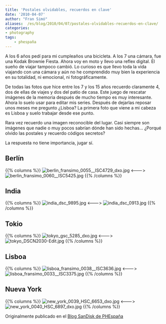 ```yaml
---
title: 'Postales olvidables, recuerdos en clave'
date: '2010-04-07'
author: "Fran Simó"
aliases:  /es/blog/2010/04/07/postales-olvidables-recuerdos-en-clave/
categories:
- photography
tags:
    - phespaña
---
```


A los 6 años pedí para mi cumpleaños una bicicleta. A los 7 una cámara, fue una Kodak Brownie Fiesta. Ahora voy en moto y llevo una reflex digital. El sueño de viajar tampoco cambió. Lo curioso es que llevo toda la vida viajando con una cámara y aún no he comprendido muy bien la experiencia en su totalidad, ni emocional, ni fotográficamente.

De todas las fotos que hice entre los 7 y los 15 años recuerdo claramente 4, dos de ellas de viajes y dos del patio de casa. Este juego de rescatar imágenes de la memoria después de mucho tiempo es muy interesante. Ahora lo suelo usar para editar mis series. Después de dejarlas reposar unos meses me pregunto ¿Lisboa? La primera foto que viene a mi cabeza es Lisboa y suelo trabajar desde ese punto.

Rara vez recuerdo una imagen reconocible del lugar. Casi siempre son imágenes que nadie o muy pocos sabrían dónde han sido hechas… ¿Porqué olvido las postales y recuerdo códigos secretos?

La respuesta no tiene importancia, jugar sí.

## Berlín

{{% columns %}}
![berlin_fransimo_0055__ISC4729_dxo.jpg](berlin_fransimo_0055__ISC4729_dxo.jpg)
<--->
![berlin_fransimo_0060__ISC5425.jpg](berlin_fransimo_0060__ISC5425.jpg)
{{% /columns %}}

## India

{{% columns %}}
![india_dsc_9895.jpg](india_dsc_9895.jpg)
<--->
![india_dsc_0913.jpg](india_dsc_0913.jpg)
{{% /columns %}}



## Tokio

{{% columns %}}
![tokyo_gsc_5285_dxo.jpg](tokyo_gsc_5285_dxo.jpg)
<--->
![tokyo_DSCN2030-Edit.jpg](tokyo_DSCN2030-Edit.jpg)
{{% /columns %}}


## Lisboa

{{% columns %}}
![lisboa_fransimo_0038__ISC3636.jpg](lisboa_fransimo_0038__ISC3636.jpg)
<--->
![lisboa_fransimo_0033__ISC3375.jpg](lisboa_fransimo_0033__ISC3375.jpg)
{{% /columns %}}


## Nueva York

{{% columns %}}
![new_york_0039_HSC_6653_dxo.jpg](new_york_0039_HSC_6653_dxo.jpg)
<--->
![new_york_0040_HSC_6897_dxo.jpg](new_york_0040_HSC_6897_dxo.jpg)
{{% /columns %}}




Originalmente publicado en el [Blog SanDisk de PHEspaña](http://www.phedigital.com/portal/es/load.php?file=blogsandisk.php&post=10400)
